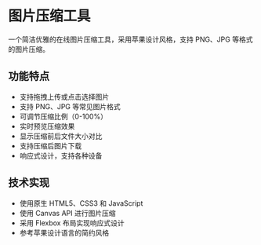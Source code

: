 # 图片压缩工具

一个简洁优雅的在线图片压缩工具，采用苹果设计风格，支持 PNG、JPG 等格式的图片压缩。

## 功能特点

- 支持拖拽上传或点击选择图片
- 支持 PNG、JPG 等常见图片格式
- 可调节压缩比例（0-100%）
- 实时预览压缩效果
- 显示压缩前后文件大小对比
- 支持压缩后图片下载
- 响应式设计，支持各种设备

## 技术实现

- 使用原生 HTML5、CSS3 和 JavaScript
- 使用 Canvas API 进行图片压缩
- 采用 Flexbox 布局实现响应式设计
- 参考苹果设计语言的简约风格 